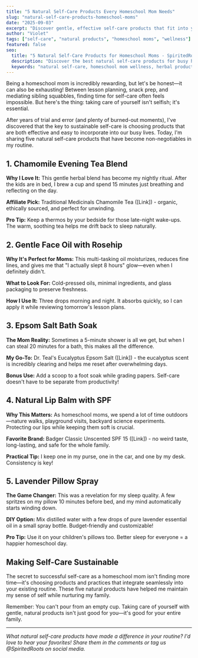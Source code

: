 ```yaml
---
title: "5 Natural Self-Care Products Every Homeschool Mom Needs"
slug: "natural-self-care-products-homeschool-moms"
date: "2025-09-03"
excerpt: "Discover gentle, effective self-care products that fit into your busy homeschool schedule. From calming herbal teas to nourishing skincare, these natural picks will help you feel refreshed and centered."
author: "Violet"
tags: ["self-care", "natural products", "homeschool moms", "wellness"]
featured: false
seo:
  title: "5 Natural Self-Care Products for Homeschool Moms - SpiritedRoots"
  description: "Discover the best natural self-care products for busy homeschool moms. Reviews of herbal teas, skincare, and wellness products that support your wellbeing."
  keywords: "natural self-care, homeschool mom wellness, herbal products, natural skincare"
---
```


Being a homeschool mom is incredibly rewarding, but let's be honest—it can also be exhausting! Between lesson planning, snack prep, and mediating sibling squabbles, finding time for self-care often feels impossible. But here's the thing: taking care of yourself isn't selfish; it's essential.

After years of trial and error (and plenty of burned-out moments), I've discovered that the key to sustainable self-care is choosing products that are both effective and easy to incorporate into our busy lives. Today, I'm sharing five natural self-care products that have become non-negotiables in my routine.

## 1. Chamomile Evening Tea Blend

**Why I Love It:** This gentle herbal blend has become my nightly ritual. After the kids are in bed, I brew a cup and spend 15 minutes just breathing and reflecting on the day.

**Affiliate Pick:** Traditional Medicinals Chamomile Tea ([Link]) - organic, ethically sourced, and perfect for unwinding.

**Pro Tip:** Keep a thermos by your bedside for those late-night wake-ups. The warm, soothing tea helps me drift back to sleep naturally.

## 2. Gentle Face Oil with Rosehip

**Why It's Perfect for Moms:** This multi-tasking oil moisturizes, reduces fine lines, and gives me that "I actually slept 8 hours" glow—even when I definitely didn't.

**What to Look For:** Cold-pressed oils, minimal ingredients, and glass packaging to preserve freshness.

**How I Use It:** Three drops morning and night. It absorbs quickly, so I can apply it while reviewing tomorrow's lesson plans.

## 3. Epsom Salt Bath Soak

**The Mom Reality:** Sometimes a 5-minute shower is all we get, but when I can steal 20 minutes for a bath, this makes all the difference.

**My Go-To:** Dr. Teal's Eucalyptus Epsom Salt ([Link]) - the eucalyptus scent is incredibly clearing and helps me reset after overwhelming days.

**Bonus Use:** Add a scoop to a foot soak while grading papers. Self-care doesn't have to be separate from productivity!

## 4. Natural Lip Balm with SPF

**Why This Matters:** As homeschool moms, we spend a lot of time outdoors—nature walks, playground visits, backyard science experiments. Protecting our lips while keeping them soft is crucial.

**Favorite Brand:** Badger Classic Unscented SPF 15 ([Link]) - no weird taste, long-lasting, and safe for the whole family.

**Practical Tip:** I keep one in my purse, one in the car, and one by my desk. Consistency is key!

## 5. Lavender Pillow Spray

**The Game Changer:** This was a revelation for my sleep quality. A few spritzes on my pillow 10 minutes before bed, and my mind automatically starts winding down.

**DIY Option:** Mix distilled water with a few drops of pure lavender essential oil in a small spray bottle. Budget-friendly and customizable!

**Pro Tip:** Use it on your children's pillows too. Better sleep for everyone = a happier homeschool day.

## Making Self-Care Sustainable

The secret to successful self-care as a homeschool mom isn't finding more time—it's choosing products and practices that integrate seamlessly into your existing routine. These five natural products have helped me maintain my sense of self while nurturing my family.

Remember: You can't pour from an empty cup. Taking care of yourself with gentle, natural products isn't just good for you—it's good for your entire family.

---

*What natural self-care products have made a difference in your routine? I'd love to hear your favorites! Share them in the comments or tag us @SpiritedRoots on social media.*
